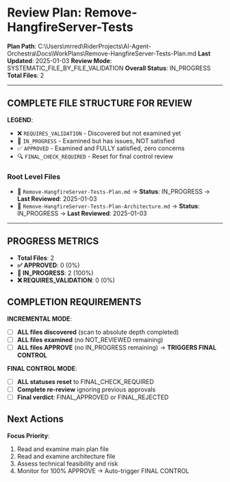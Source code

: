 # Review Plan: Remove-HangfireServer-Tests

**Plan Path**: C:\Users\mrred\RiderProjects\AI-Agent-Orchestra\Docs\WorkPlans\Remove-HangfireServer-Tests-Plan.md
**Last Updated**: 2025-01-03
**Review Mode**: SYSTEMATIC_FILE_BY_FILE_VALIDATION
**Overall Status**: IN_PROGRESS
**Total Files**: 2

---

## COMPLETE FILE STRUCTURE FOR REVIEW

**LEGEND**:
- ❌ `REQUIRES_VALIDATION` - Discovered but not examined yet
- 🔄 `IN_PROGRESS` - Examined but has issues, NOT satisfied
- ✅ `APPROVED` - Examined and FULLY satisfied, zero concerns
- 🔍 `FINAL_CHECK_REQUIRED` - Reset for final control review

### Root Level Files
- 🔄 `Remove-HangfireServer-Tests-Plan.md` → **Status**: IN_PROGRESS → **Last Reviewed**: 2025-01-03
- 🔄 `Remove-HangfireServer-Tests-Plan-Architecture.md` → **Status**: IN_PROGRESS → **Last Reviewed**: 2025-01-03

---

## PROGRESS METRICS
- **Total Files**: 2
- **✅ APPROVED**: 0 (0%)
- **🔄 IN_PROGRESS**: 2 (100%)
- **❌ REQUIRES_VALIDATION**: 0 (0%)

## COMPLETION REQUIREMENTS
**INCREMENTAL MODE**:
- [ ] **ALL files discovered** (scan to absolute depth completed)
- [ ] **ALL files examined** (no NOT_REVIEWED remaining)
- [ ] **ALL files APPROVE** (no IN_PROGRESS remaining) → **TRIGGERS FINAL CONTROL**

**FINAL CONTROL MODE**:
- [ ] **ALL statuses reset** to FINAL_CHECK_REQUIRED
- [ ] **Complete re-review** ignoring previous approvals
- [ ] **Final verdict**: FINAL_APPROVED or FINAL_REJECTED

## Next Actions
**Focus Priority**:
1. Read and examine main plan file
2. Read and examine architecture file
3. Assess technical feasibility and risk
4. Monitor for 100% APPROVE → Auto-trigger FINAL CONTROL